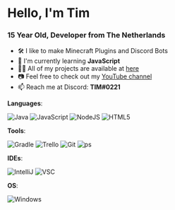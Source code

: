 <h1>Hello, I'm Tim</h1>
<h3>15 Year Old, Developer from The Netherlands</h3>

- 🛠️ I like to make Minecraft Plugins and Discord Bots
- 🌱 I'm currently learning **JavaScript**
- 👨‍💻 All of my projects are available at [here](https://github.com/TimLdev?tab=repositories)
- 📷 Feel free to check out my [YouTube channel](https://www.youtube.com/@zwess)
- 📫 Reach me at Discord: **TIM#0221**

**Languages**:

![Java](https://img.shields.io/badge/java-%23ED8B00.svg?style=for-the-badge&logo=java&logoColor=white) ![JavaScript](https://img.shields.io/badge/javascript-%23323330.svg?style=for-the-badge&logo=javascript&logoColor=%23F7DF1E) ![NodeJS](https://img.shields.io/badge/node.js-6DA55F?style=for-the-badge&logo=node.js&logoColor=white) ![HTML5](https://img.shields.io/badge/html5-%23E34F26.svg?style=for-the-badge&logo=html5&logoColor=white)

**Tools**:

![Gradle](https://img.shields.io/badge/Gradle-02303A.svg?style=for-the-badge&logo=Gradle&logoColor=white) ![Trello](https://img.shields.io/badge/Trello-%23026AA7.svg?style=for-the-badge&logo=Trello&logoColor=white) ![Git](https://img.shields.io/badge/GIT-E44C30?style=for-the-badge&logo=git&logoColor=white) ![ps](https://img.shields.io/badge/powershell-5391FE?style=for-the-badge&logo=powershell&logoColor=white)

**IDEs**:

![IntelliJ](https://img.shields.io/badge/IntelliJ_IDEA-000000.svg?style=for-the-badge&logo=intellij-idea&logoColor=white) ![VSC](https://img.shields.io/badge/Visual_Studio_Code-0078D4?style=for-the-badge&logo=visual%20studio%20code&logoColor=white)

**OS**:

![Windows](https://img.shields.io/badge/Windows-0078D6?style=for-the-badge&logo=windows&logoColor=white)
